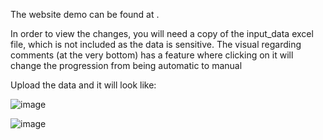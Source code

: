 The website demo can be found at [<insert URL here>](https://groundsoftware20.github.io/statistics_website/).

In order to view the changes, you will need a copy of the input_data excel file, which is not included as the data is sensitive.
The visual regarding comments (at the very bottom) has a feature where clicking on it will change the progression from being automatic to manual

Upload the data and it will look like:

![image](https://github.com/user-attachments/assets/39b6886b-9e0e-4c5e-91a1-ada3ee743c96)

![image](https://github.com/user-attachments/assets/c8540de5-6432-4713-ab0d-3578e1863f3b)
